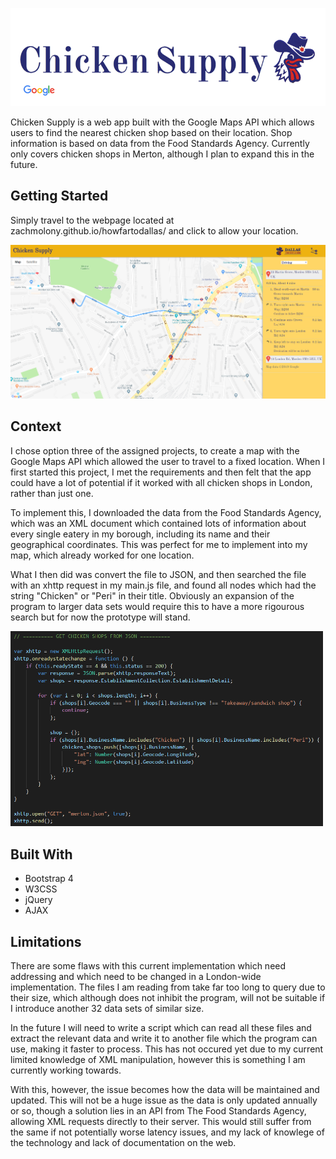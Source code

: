 <p align="center">
  <img src="assets/chicken-supply.png" width=600px>
</p>


Chicken Supply is a web app built with the Google Maps API which allows users to find the nearest chicken shop based on their location. Shop information is based on data from the Food Standards Agency. Currently only covers chicken shops in Merton, although I plan to expand this in the future.

## Getting Started

Simply travel to the webpage located at zachmolony.github.io/howfartodallas/ and click to allow your location.

<img src="./assets/docs/screenshot.png">

## Context 

I chose option three of the assigned projects, to create a map with the Google Maps API which allowed the user to travel to a fixed location. When I first started this project, I met the requirements and then felt that the app could have a lot of potential if it worked with all chicken shops in London, rather than just one. 

To implement this, I downloaded the data from the Food Standards Agency, which was an XML document which contained lots of information about every single eatery in my borough, including its name and their geographical coordinates. This was perfect for me to implement into my map, which already worked for one location. 

What I then did was convert the file to JSON, and then searched the file with an xhttp request in my main.js file, and found all nodes which had the string "Chicken" or "Peri" in their title. Obviously an expansion of the program to larger data sets would require this to have a more rigourous search but for now the prototype will stand. 

<img src="assets/docs/xmlReader.png" width=500px>

## Built With

- Bootstrap 4
- W3CSS
- jQuery 
- AJAX

## Limitations

There are some flaws with this current implementation which need addressing and which need to be changed in a London-wide implementation. The files I am reading from take far too long to query due to their size, which although does not inhibit the program, will not be suitable if I introduce another 32 data sets of similar size. 

In the future I will need to write a script which can read all these files and extract the relevant data and write it to another file which the program can use, making it faster to process. This has not occured yet due to my current limited knowledge of XML manipulation, however this is something I am currently working towards. 

With this, however, the issue becomes how the data will be maintained and updated. This will not be a huge issue as the data is only updated annually or so, though a solution lies in an API from The Food Standards Agency, allowing XML requests directly to their server. This would still suffer from the same if not potentially worse latency issues, and my lack of knowlege of the technology and lack of documentation on the web. 

